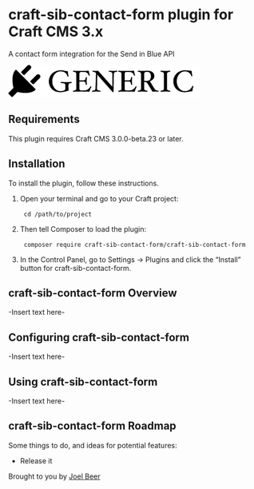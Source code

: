 # craft-sib-contact-form plugin for Craft CMS 3.x

A contact form integration for the Send in Blue API

![Screenshot](resources/img/plugin-logo.png)

## Requirements

This plugin requires Craft CMS 3.0.0-beta.23 or later.

## Installation

To install the plugin, follow these instructions.

1. Open your terminal and go to your Craft project:

        cd /path/to/project

2. Then tell Composer to load the plugin:

        composer require craft-sib-contact-form/craft-sib-contact-form

3. In the Control Panel, go to Settings → Plugins and click the “Install” button for craft-sib-contact-form.

## craft-sib-contact-form Overview

-Insert text here-

## Configuring craft-sib-contact-form

-Insert text here-

## Using craft-sib-contact-form

-Insert text here-

## craft-sib-contact-form Roadmap

Some things to do, and ideas for potential features:

* Release it

Brought to you by [Joel Beer](https://github.com/WC4B/craft-sib-contact-form)
